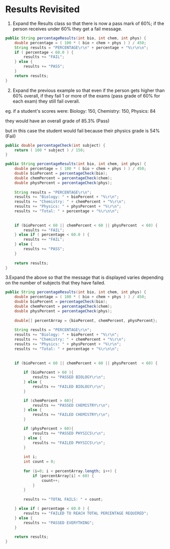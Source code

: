 # Results Revisited

1. Expand the Results class so that there is now a pass mark of 60%; if the person receives under 60% they get a fail message.

```java
public String percentageResults(int bio, int chem, int phys) {
	double percentage = ( 100 * ( bio + chem + phys ) ) / 450;
	String results = "PERCENTAGE\r\n" + percentage + "%\r\n\n";
	if ( percentage < 60.0 ) {
		results += "FAIL";
	} else {
		results += "PASS";
	}
	return results;
}
```

2. Expand the previous example so that even if the person gets higher than 60% overall, if they fail 1 or more of the exams (pass grade of 60% for each exam) they still fail overall.

eg. if a student's scores were: Biology: 150, Chemistry: 150, Physics: 84

they would have an overall grade of 85.3% (Pass)

but in this case the student would fail because their physics grade is 54% (Fail)

```java
public double percentageCheck(int subject) {
	return ( 100 * subject ) / 150;
}

public String percentageResults(int bio, int chem, int phys) {
	double percentage = ( 100 * ( bio + chem + phys ) ) / 450;
	double bioPercent = percentageCheck(bio);
	double chemPercent = percentageCheck(chem);
	double physPercent = percentageCheck(phys);
	
	String results = "PERCENTAGE\r\n";
	results += "Biology: " + bioPercent + "%\r\n";
	results += "Chemistry: " + chemPercent + "%\r\n";
	results += "Physics: " + physPercent + "%\r\n";
	results += "Total: " + percentage + "%\r\n\n";
	
	
	if (bioPercent < 60 || chemPercent < 60 || physPercent  < 60) {
		results += "FAIL";
	} else if ( percentage < 60.0 ) {
		results += "FAIL";
	} else {
		results += "PASS";
	}
	
	return results;
}
```

3.Expand the above so that the message that is displayed varies depending on the number of subjects that they have failed.

```java
public String percentageResults(int bio, int chem, int phys) {
	double percentage = ( 100 * ( bio + chem + phys ) ) / 450;
	double bioPercent = percentageCheck(bio);
	double chemPercent = percentageCheck(chem);
	double physPercent = percentageCheck(phys);
	
	double[] percentArray = {bioPercent, chemPercent, physPercent};
	
	String results = "PERCENTAGE\r\n";
	results += "Biology: " + bioPercent + "%\r\n";
	results += "Chemistry: " + chemPercent + "%\r\n";
	results += "Physics: " + physPercent + "%\r\n";
	results += "Total: " + percentage + "%\r\n\n";
	
	
	if (bioPercent < 60 || chemPercent < 60 || physPercent  < 60) {
		
		if (bioPercent > 60 ){
			results += "PASSED BIOLOGY\r\n";
		} else {
			results += "FAILED BIOLOGY\r\n";
		}

		if (chemPercent > 60){
			results += "PASSED CHEMISTRY\r\n";
		} else {
			results += "FAILED CHEMISTRY\r\n";
		}

		if (physPercent > 60){
			results += "PASSED PHYSICS\r\n";
		} else {
			results += "FAILED PHYSICS\r\n";
		}
		
		int i;
		int count = 0;
		
		for (i=0; i < percentArray.length; i++) {
			if (percentArray[i] < 60) {
				count++;
			}
		}
		
		results += "TOTAL FAILS: " + count;

	} else if ( percentage < 60.0 ) {
		results += "FAILED TO REACH TOTAL PERCENTAGE REQUIRED";
	} else {
		results += "PASSED EVERYTHING";
	}
	
	return results;
}
```